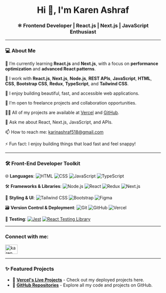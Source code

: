 <h1 align="center">Hi 👋, I'm Karen Ashraf</h1>
<h3 align="center">⚛️ Frontend Developer | React.js | Next.js | JavaScript Enthusiast</h3>

---

### 💻 About Me

🌱 I’m currently learning **React.js** and **Next.js**, with a focus on **performance optimization** and **advanced React patterns**.

💼 I work with **React.js**, **Next.js**, **Node.js**, **REST APIs**, **JavaScript**, **HTML**, **CSS**, **Bootstrap CSS**, **Redux**, **TypeScript**, and **Tailwind CSS**.

🧠 I enjoy building beautiful, fast, and accessible web applications.

🚀 I'm open to freelance projects and collaboration opportunities.

👨‍💻 All of my projects are available at [Vercel](https://vercel.com/karen-programmer-projects) and [GitHub](https://github.com/KarenAshraf374).

💬 Ask me about React, Next.js, JavaScript, and APIs.

📫 How to reach me: karinashraf518@gmail.com

⚡ Fun fact: I enjoy building things that load fast and feel snappy!

---

### 🛠️ Front-End Developer Toolkit

🌐 **Languages**:
![HTML](https://img.shields.io/badge/-HTML5-E34F26?style=flat-square&logo=html5&logoColor=white)
![CSS](https://img.shields.io/badge/-CSS3-1572B6?style=flat-square&logo=css3)
![JavaScript](https://img.shields.io/badge/-JavaScript-F7DF1E?style=flat-square&logo=javascript&logoColor=black)
![TypeScript](https://img.shields.io/badge/-TypeScript-3178C6?style=flat-square&logo=typescript&logoColor=white)

🛠️ **Frameworks & Libraries**:
![Node.js](https://img.shields.io/badge/-Node.js-339933?style=flat-square&logo=node.js&logoColor=white)
![React](https://img.shields.io/badge/-React-61DAFB?style=flat-square&logo=react&logoColor=white)
![Redux](https://img.shields.io/badge/-Redux-764ABC?style=flat-square&logo=redux&logoColor=white)
![Next.js](https://img.shields.io/badge/-Next.js-000000?style=flat-square&logo=next.js)

🎨 **Styling & UI**:
![Tailwind CSS](https://img.shields.io/badge/-TailwindCSS-38B2AC?style=flat-square&logo=tailwind-css&logoColor=white)
![Bootstrap](https://img.shields.io/badge/-Bootstrap-563D7C?style=flat-square&logo=bootstrap&logoColor=white)
![Figma](https://img.shields.io/badge/-Figma-F24E1E?style=flat-square&logo=figma&logoColor=white)

🗃️ **Version Control & Deployment**:
![Git](https://img.shields.io/badge/-Git-F05032?style=flat-square&logo=git&logoColor=white)
![GitHub](https://img.shields.io/badge/-GitHub-181717?style=flat-square&logo=github)
![Vercel](https://img.shields.io/badge/-Vercel-000000?style=flat-square&logo=vercel&logoColor=white)

🧪 **Testing**:
[![Jest](https://img.shields.io/badge/Jest-C21325?style=flat&logo=jest&logoColor=white)](https://jestjs.io)
[![React Testing Library](https://img.shields.io/badge/Testing%20Library-FF4154?style=flat&logo=testing-library&logoColor=white)](https://testing-library.com/docs/react-testing-library/intro/)

---

<h3 align="left">Connect with me:</h3>
<p align="left">
<a href="https://www.linkedin.com/in/karen-a-b671bb285/" target="blank"><img align="center" src="https://raw.githubusercontent.com/rahuldkjain/github-profile-readme-generator/master/src/images/icons/Social/linked-in-alt.svg" alt="karen ashraf" height="30" width="40" /></a>
</p>

---

### ✨ Featured Projects

* 🔗 [**Vercel's Live Projects**](https://vercel.com/karen-programmer-projects) - Check out my deployed projects here.
* 🔗 [**GitHub Repositories**](https://github.com/KarenAshraf374) - Explore all my code and projects on GitHub.
